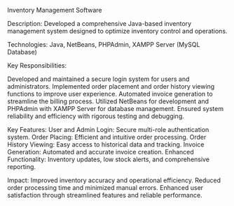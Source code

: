 Inventory Management Software


Description: Developed a comprehensive Java-based inventory management system designed to optimize inventory control and operations.

Technologies: Java, NetBeans, PHPAdmin, XAMPP Server (MySQL Database)

Key Responsibilities:

Developed and maintained a secure login system for users and administrators.
Implemented order placement and order history viewing functions to improve user experience.
Automated invoice generation to streamline the billing process.
Utilized NetBeans for development and PHPAdmin with XAMPP Server for database management.
Ensured system reliability and efficiency with rigorous testing and debugging.



Key Features:
User and Admin Login: Secure multi-role authentication system.
Order Placing: Efficient and intuitive order processing.
Order History Viewing: Easy access to historical data and tracking.
Invoice Generation: Automated and accurate invoice creation.
Enhanced Functionality: Inventory updates, low stock alerts, and comprehensive reporting.

Impact:
Improved inventory accuracy and operational efficiency.
Reduced order processing time and minimized manual errors.
Enhanced user satisfaction through streamlined features and reliable performance.
